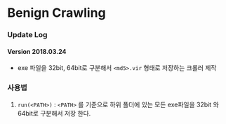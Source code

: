 # Benign Crawling

### Update Log
#### Version 2018.03.24
* exe 파일을 32bit, 64bit로 구분해서 `<md5>.vir` 형태로 저장하는 크롤러 제작

### 사용법
1. `run(<PATH>)` : `<PATH>` 를 기준으로 하위 폴더에 있는 모든 exe파일을 32bit 와 64bit로 구분해서 저장 한다.
